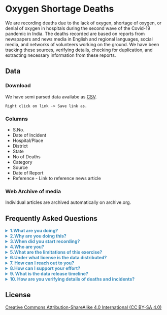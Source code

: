 # Oxygen Shortage Deaths
We are recording‌ ‌deaths‌ ‌due‌ ‌to‌ ‌the‌ ‌lack‌ ‌of oxygen, shortage of oxygen, or denial of ‌oxygen‌ ‌in‌ ‌hospitals‌ ‌during‌ ‌the‌ ‌second‌ ‌wave‌ ‌of‌ ‌the‌ ‌Covid-19‌ ‌pandemic‌ ‌in‌ ‌India‌. The‌ ‌deaths‌ ‌recorded‌ ‌are‌ ‌based‌ ‌on‌ ‌reports‌ ‌from‌ ‌newspapers‌ ‌and‌ ‌news‌ ‌media‌ ‌in‌ ‌English‌ ‌and‌  ‌regional‌ ‌languages, social media, and‌ ‌networks‌ ‌of‌ ‌volunteers‌ ‌working‌ ‌on‌ ‌the‌ ‌ground.‌ ‌We have been tracking‌ ‌these sources‌, verifying‌ ‌details,‌ ‌checking‌ ‌for‌ ‌duplication,‌ and extracting necessary information from these reports. 

## Data

### Download
We have semi parsed data availabe as [CSV](https://raw.githubusercontent.com/datameet/covid19/master/data/oxygen_shortage_deaths_in_india.csv).

`Right click on link -> Save link as.`

### Columns
- S.No. 
- Date of Incident 
- Hospital/Place  
- District  
- State 
- No of Deaths  
- Category  
- Source  
- Date of Report  
- Reference - Link to reference news article

### Web Archive of media
Individual articles are archived automatically on archive.org. 

## Frequently Asked Questions
<details><summary style="cursor: pointer; color: #3b8dbd; font-weight: bold;">1.What‌ ‌are‌ you ‌doing?‌ ‌</summary>
We are recording‌ ‌deaths‌ ‌due‌ ‌to‌ ‌the‌ ‌lack‌ ‌of oxygen, shortage of oxygen, or denial of ‌oxygen‌ ‌in‌ ‌hospitals‌ ‌during‌ ‌the‌ ‌second‌ ‌wave‌ ‌of‌ ‌the‌ ‌Covid-19‌ ‌pandemic‌ ‌in‌ ‌India‌. The‌ ‌deaths‌ ‌recorded‌ ‌are‌ ‌based‌ ‌on‌ ‌reports‌ ‌from‌ ‌newspapers‌ ‌and‌ ‌news‌ ‌media‌ ‌in‌ ‌English‌ ‌and‌  ‌regional‌ ‌languages, social media, and‌ ‌networks‌ ‌of‌ ‌volunteers‌ ‌working‌ ‌on‌ ‌the‌ ‌ground.‌ ‌We have been tracking‌ ‌these sources‌, verifying‌ ‌details,‌ ‌checking‌ ‌for‌ ‌duplication,‌ and extracting necessary information from these reports. 
</details>
<details>
<summary style="cursor: pointer; color: #3b8dbd; font-weight: bold;">2.Why‌ ‌are‌ you ‌doing‌ ‌this?‌ ‌</summary>
We see this as part of a democratic effort, to maintain an archive‌ ‌of‌ ‌lives‌ ‌lost‌ ‌due‌ ‌to‌ ‌lack‌ ‌of‌ ‌oxygen‌. We are maintaining‌ ‌a‌ ‌record‌ ‌of‌ ‌the‌ ‌human‌ ‌costs‌ ‌of‌ ‌the‌ ‌institutional‌ ‌crises‌ ‌that‌ ‌have‌ ‌led‌ ‌to‌ oxygen‌ ‌shortages‌. This will also help in countering‌ ‌the‌ ‌ongoing‌ ‌denial‌ ‌and‌ ‌erasure‌ ‌of‌ ‌these‌ ‌deaths‌ ‌in official and government narratives. We hope that this documentation will provide lessons, now and in the future. 
</details>
<details>
<summary style="cursor: pointer; color: #3b8dbd; font-weight: bold;">3.When‌ ‌did‌ you ‌start‌ ‌recording?‌ ‌</summary>
We started ‌recording‌ ‌cases‌ ‌in‌ ‌the‌ ‌first‌ ‌week‌ ‌of‌ ‌May‌. The‌ ‌earliest‌ ‌report‌ ‌we‌ ‌have‌ ‌is‌ ‌from 13 April 2021. 
‌</details>
<details>
<summary style="cursor: pointer; color: #3b8dbd; font-weight: bold;">4.Who‌ ‌are‌ you?‌ </summary>
We‌ ‌are‌ ‌an‌ ‌independent‌ ‌group‌ ‌of‌ ‌volunteers,‌ ‌researchers,‌ lawyers, ‌journalists,‌ ‌students,‌ ‌and‌ ‌activists.‌
</details>
<details>
<summary style="cursor: pointer; color: #3b8dbd; font-weight: bold;">5.What‌ ‌are‌ ‌the‌ ‌limitations of this exercise?‌</summary>
Our‌ ‌effort‌ ‌will‌ ‌underestimate‌ ‌the‌ ‌actual‌ ‌number‌ ‌of‌ ‌deaths,‌ ‌since‌ ‌we‌ ‌are‌ ‌relying‌ ‌on‌ ‌verified,‌ ‌publicly‌ ‌available‌ ‌information,‌ ‌which‌ ‌is‌ ‌likely‌ ‌to‌ ‌miss‌ ‌many‌ ‌deaths‌ ‌that‌ ‌go‌ ‌unreported‌. In general, deaths due to lack of other resources are missed. Since we are focusing on deaths within hospitals, those that were unable to be admitted in the hospitals will be missed. This is much more likely in rural areas, where healthcare access remains severely constrained.
‌</details>
<details>
<summary style="cursor: pointer; color: #3b8dbd; font-weight: bold;">6.Under what license is the data distributed? </summary>
Creative Commons Attribution-ShareAlike 4.0 International (CC BY-SA 4.0).
</details>
<details>
<summary style="cursor: pointer; color: #3b8dbd; font-weight: bold;">7. How can I reach out to you? </summary>
You can write to us at oxygendenialdeaths [at] gmail [dot] com. If you are on twitter, please feel free to reply to this thread by [Aditi Priya](https://twitter.com/aditipriya_0301/status/1389977835096453124)
</details>
<details>
<summary style="cursor: pointer; color: #3b8dbd; font-weight: bold;">8.How‌ ‌can‌ ‌I‌ ‌support‌ ‌your‌ ‌effort?‌ ‌</summary>
You can help us include any‌ ‌report ‌we‌ ‌may‌ ‌have‌ ‌missed‌ ‌by‌ ‌replying‌ ‌to‌ ‌our‌ ‌[twitter‌ ‌thread](https://twitter.com/aditipriya_0301/status/1389977835096453124)‌. For personal stories, you can also email (`oxygendenialdeaths [at] gmail [dot] com`) us, and for news stories, [you can fill this form](https://docs.google.com/forms/d/e/1FAIpQLSfclBRyFpjqQLAzbxYKu1dmeMC5jJ_tsxBBkzbrgokZtI0sHQ/viewform?gxids=7628). Please also consider donating to groups who are directly helping in this crisis.
</details>
<details>
<summary style="cursor: pointer; color: #3b8dbd; font-weight: bold;">9. What is the data release timeline? </summary>
Efforts to collate data are continuous. We are planning to do weekly consolidated releases
</details>
<details>
<summary style="cursor: pointer; color: #3b8dbd; font-weight: bold;">10. How are you verifying details of deaths and incidents? </summary>
When multiple reports referring to the same incident cite different death counts, we usually record the lowest number, and note this discrepancy in the comments. In some incidents of conflicting reports, we have had access to a more reliable estimate, such as the estimate cited in court documents. This is the death count we have used in our database in such cases. In cases where government agencies or hospital authorities have denied that deaths  were because of oxygen denial, we have relied on multiple media reports to assess facts. In cases where a committee has been set up by the government to assess the cause of deaths, we have also relied on multiple reports. We will update our database when results from the committee reports are available. In cases where only one media report is available, we do not immediately add the deaths to our database. 
</details>


## License
<a href="https://creativecommons.org/licenses/by-sa/4.0/">Creative Commons Attribution-ShareAlike 4.0 International (CC BY-SA 4.0)</a>